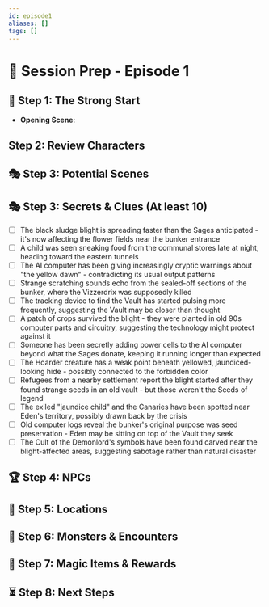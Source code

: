 ```yaml
---
id: episode1
aliases: []
tags: []
---
```


# 📜 Session Prep - Episode 1

## 🎯 Step 1: The Strong Start
- **Opening Scene**:

## Step 2: Review Characters

## 🎭 Step 3: Potential Scenes

## 🎭 Step 3: Secrets & Clues (At least 10)
- [ ] The black sludge blight is spreading faster than the Sages anticipated - it's now affecting the flower fields near the bunker entrance
- [ ] A child was seen sneaking food from the communal stores late at night, heading toward the eastern tunnels
- [ ] The AI computer has been giving increasingly cryptic warnings about "the yellow dawn" - contradicting its usual output patterns
- [ ] Strange scratching sounds echo from the sealed-off sections of the bunker, where the Vizzerdrix was supposedly killed
- [ ] The tracking device to find the Vault has started pulsing more frequently, suggesting the Vault may be closer than thought
- [ ] A patch of crops survived the blight - they were planted in old 90s computer parts and circuitry, suggesting the technology might protect against it
- [ ] Someone has been secretly adding power cells to the AI computer beyond what the Sages donate, keeping it running longer than expected
- [ ] The Hoarder creature has a weak point beneath yellowed, jaundiced-looking hide - possibly connected to the forbidden color
- [ ] Refugees from a nearby settlement report the blight started after they found strange seeds in an old vault - but those weren't the Seeds of legend
- [ ] The exiled "jaundice child" and the Canaries have been spotted near Eden's territory, possibly drawn back by the crisis
- [ ] Old computer logs reveal the bunker's original purpose was seed preservation - Eden may be sitting on top of the Vault they seek
- [ ] The Cult of the Demonlord's symbols have been found carved near the blight-affected areas, suggesting sabotage rather than natural disaster

## 🏆 Step 4: NPCs

## 🏰 Step 5: Locations

## 🎲 Step 6: Monsters & Encounters

## 🎁 Step 7: Magic Items & Rewards

## ⏳ Step 8: Next Steps

